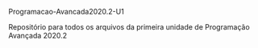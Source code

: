 Programacao-Avancada2020.2-U1

Repositório para todos os arquivos da primeira unidade de Programação Avançada 2020.2
